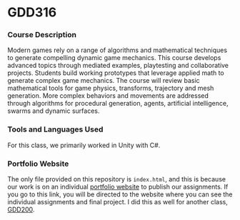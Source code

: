 # GDD316

### Course Description

Modern games rely on a range of algorithms and mathematical techniques to generate compelling dynamic game mechanics. This course develops advanced topics through mediated examples, playtesting and collaborative projects. Students build working prototypes that leverage applied math to generate complex game mechanics. The course will review basic mathematical tools for game physics, transforms, trajectory and mesh generation. More complex behaviors and movements are addressed through algorithms for procedural generation, agents, artificial intelligence, swarms and dynamic surfaces.

### Tools and Languages Used

For this class, we primarily worked in Unity with C#.

### Portfolio Website

The only file provided on this repository is `index.html`, and this is because our work is on an individual [portfolio website](https://mywebspace.quinnipiac.edu/bajackson1/200/index.html) to publish our assignments. If you go to this link, you will be directed to the website where you can see the individual assignments and final project. I did this as well for another class, [GDD200](https://github.com/bjaxqq/GDD200).
